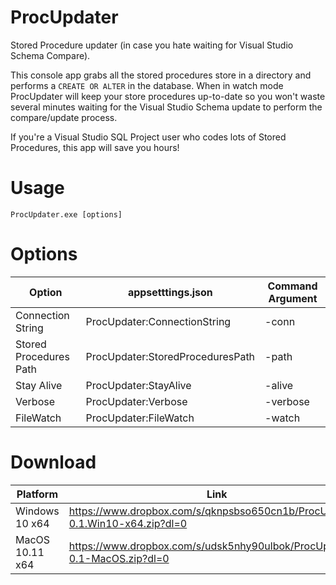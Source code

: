 # ProcUpdater
Stored Procedure updater (in case you hate waiting for Visual Studio Schema Compare).

This console app grabs all the stored procedures store in a directory and performs a `CREATE OR ALTER` in the database.
When in watch mode ProcUpdater will keep your store procedures up-to-date so you won't waste several minutes waiting for the Visual Studio Schema update to perform the compare/update process.

If you're a Visual Studio SQL Project user who codes lots of Stored Procedures, this app will save you hours!

# Usage

```
ProcUpdater.exe [options]
```

# Options

| Option        | appsetttings.json| Command Argument  |
| ------------- |-------------| -----|
| Connection String      | ProcUpdater:ConnectionString | -conn |
| Stored Procedures Path      | ProcUpdater:StoredProceduresPath      | -path |
| Stay Alive | ProcUpdater:StayAlive      |  -alive |
| Verbose | ProcUpdater:Verbose      |  -verbose |
| FileWatch | ProcUpdater:FileWatch      |  -watch |

# Download
| Platform        | Link| |
| ------------- |-------------| -----|
| Windows 10 x64 | https://www.dropbox.com/s/qknpsbso650cn1b/ProcUpdater-0.1.Win10-x64.zip?dl=0 |
| MacOS 10.11 x64      | https://www.dropbox.com/s/udsk5nhy90ulbok/ProcUpdater-0.1-MacOS.zip?dl=0 |
